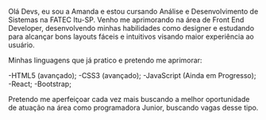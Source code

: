 Olá Devs, eu sou a Amanda e estou cursando Análise e Desenvolvimento de Sistemas na FATEC Itu-SP. Venho me aprimorando na área de Front End Developer,
desenvolvendo minhas habilidades como designer e estudando para alcançar bons layouts fáceis e intuitivos visando maior experiência ao usuário.

Minhas linguagens que já pratico e pretendo me aprimorar:

-HTML5 (avançado);
-CSS3 (avançado);
-JavaScript (Ainda em Progresso);
-React;
-Bootstrap;

Pretendo me aperfeiçoar cada vez mais buscando a melhor oportunidade de atuação na área como programadora Junior, buscando vagas desse tipo.

